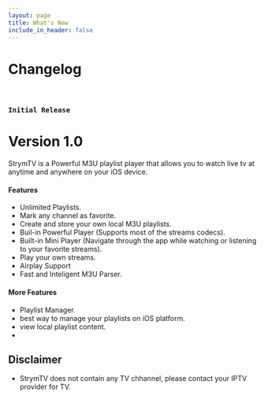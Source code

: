 ```yaml
---
layout: page
title: What's New
include_in_header: false
---
```


# Changelog

<br>

### `Initial Release`
# **Version 1.0**
StrymTV is a Powerful M3U playlist player that allows you to watch live tv at anytime and anywhere on your iOS device.

#### Features
- Unlimited Playlists.
- Mark any channel as favorite.
- Create and store your own local M3U playlists.
- Buil-in Powerful Player (Supports most of the streams codecs).
- Built-in Mini Player (Navigate through the app while watching or listening to your favorite streams).
- Play your own streams.
- Airplay Support
- Fast and Inteligent M3U Parser.

#### More Features

- Playlist Manager.
 - best way to manage your playlists on iOS platform.
 - view local playlist content.
 -
 
 ## Disclaimer
 - StrymTV does not contain any TV chhannel, please contact your IPTV provider for TV.
